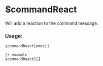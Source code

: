 # $commandReact

Will add a reaction to the command message.

### Usage:

```plain
$commandReact[emoji]

// example
$commandReact[🤨️]
```
